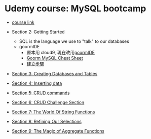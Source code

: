 
# Udemy course: MySQL bootcamp

- [course link](https://www.udemy.com/course/the-ultimate-mysql-bootcamp-go-from-sql-beginner-to-expert/)

- Section 2: Getting Started
  - SQL is the language we use to "talk" to our databases
  - goormIDE
    - 原本用 cloud9, 現在改用[goormIDE](https://ide.goorm.io/)
    - [Goorm MySQL Cheat Sheet](https://gist.github.com/nax3t/767e06f6af0bafc70b4c4cba0c8d38e7)
    - [建立步驟](https://gist.github.com/nax3t/2773378c4d1bada8d66d12f4d5210248)

- [Section 3: Creating Databases and Tables](\udemy_mysql_bootcamp\Section3.md)
- [Section 4: Inserting data](\udemy_mysql_bootcamp\Section4.md)
- [Section 5: CRUD commands](\udemy_mysql_bootcamp\Section5.md)
- [Section 6: CRUD Challenge Section](\udemy_mysql_bootcamp\Section6.md)
- [Section 7: The World Of String Functions](\udemy_mysql_bootcamp\Section7.md)
- [Section 8: Refining Our Selections](\udemy_mysql_bootcamp\Section8.md)
- [Section 9: The Magic of Aggregate Functions](\udemy_mysql_bootcamp\Section9.md)
